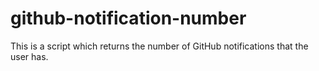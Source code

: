 # github-notification-number
This is a script which returns the number of GitHub notifications that the user has.

